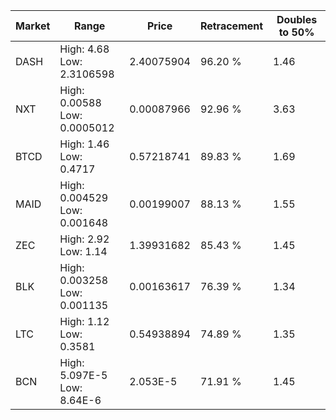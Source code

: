 | Market | Range | Price| Retracement | Doubles to 50% |
| --- | --- | --- | --- | --- |
| DASH | High: 4.68<br />Low: 2.3106598 | 2.40075904 | 96.20 % | 1.46 |
| NXT | High: 0.00588<br />Low: 0.0005012 | 0.00087966 | 92.96 % | 3.63 |
| BTCD | High: 1.46<br />Low: 0.4717 | 0.57218741 | 89.83 % | 1.69 |
| MAID | High: 0.004529<br />Low: 0.001648 | 0.00199007 | 88.13 % | 1.55 |
| ZEC | High: 2.92<br />Low: 1.14 | 1.39931682 | 85.43 % | 1.45 |
| BLK | High: 0.003258<br />Low: 0.001135 | 0.00163617 | 76.39 % | 1.34 |
| LTC | High: 1.12<br />Low: 0.3581 | 0.54938894 | 74.89 % | 1.35 |
| BCN | High: 5.097E-5<br />Low: 8.64E-6 | 2.053E-5 | 71.91 % | 1.45 |
